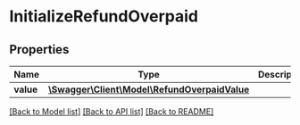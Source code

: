 # InitializeRefundOverpaid

## Properties
Name | Type | Description | Notes
------------ | ------------- | ------------- | -------------
**value** | [**\Swagger\Client\Model\RefundOverpaidValue**](RefundOverpaidValue.md) |  | [optional] 

[[Back to Model list]](../../README.md#documentation-for-models) [[Back to API list]](../../README.md#documentation-for-api-endpoints) [[Back to README]](../../README.md)

